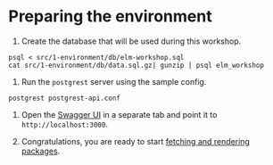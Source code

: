 # Preparing the environment 

1. Create the database that will be used during this workshop.

  ```
  psql < src/1-environment/db/elm-workshop.sql
  cat src/1-environment/db/data.sql.gz| gunzip | psql elm_workshop
  ```

1. Run the `postgrest` server using the sample config.

  ```
  postgrest postgrest-api.conf
  ```

1. Open the [Swagger UI](/swagger-ui/index.html) in a separate tab and point it to `http://localhost:3000`.

1. Congratulations, you are ready to start [fetching and rendering packages](/src/2-get-packages).
